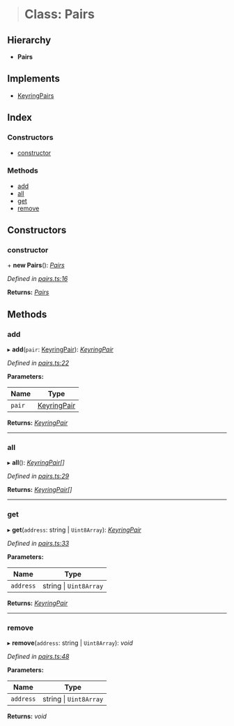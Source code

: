 > # Class: Pairs

## Hierarchy

* **Pairs**

## Implements

* [KeyringPairs](../interfaces/_types_.keyringpairs.md)

## Index

### Constructors

* [constructor](_pairs_.pairs.md#constructor)

### Methods

* [add](_pairs_.pairs.md#add)
* [all](_pairs_.pairs.md#all)
* [get](_pairs_.pairs.md#get)
* [remove](_pairs_.pairs.md#remove)

## Constructors

###  constructor

\+ **new Pairs**(): *[Pairs](_pairs_.pairs.md)*

*Defined in [pairs.ts:16](https://github.com/polkadot-js/common/blob/aab3ed5/packages/keyring/src/pairs.ts#L16)*

**Returns:** *[Pairs](_pairs_.pairs.md)*

## Methods

###  add

▸ **add**(`pair`: [KeyringPair](../interfaces/_types_.keyringpair.md)): *[KeyringPair](../interfaces/_types_.keyringpair.md)*

*Defined in [pairs.ts:22](https://github.com/polkadot-js/common/blob/aab3ed5/packages/keyring/src/pairs.ts#L22)*

**Parameters:**

Name | Type |
------ | ------ |
`pair` | [KeyringPair](../interfaces/_types_.keyringpair.md) |

**Returns:** *[KeyringPair](../interfaces/_types_.keyringpair.md)*

___

###  all

▸ **all**(): *[KeyringPair](../interfaces/_types_.keyringpair.md)[]*

*Defined in [pairs.ts:29](https://github.com/polkadot-js/common/blob/aab3ed5/packages/keyring/src/pairs.ts#L29)*

**Returns:** *[KeyringPair](../interfaces/_types_.keyringpair.md)[]*

___

###  get

▸ **get**(`address`: string | `Uint8Array`): *[KeyringPair](../interfaces/_types_.keyringpair.md)*

*Defined in [pairs.ts:33](https://github.com/polkadot-js/common/blob/aab3ed5/packages/keyring/src/pairs.ts#L33)*

**Parameters:**

Name | Type |
------ | ------ |
`address` | string \| `Uint8Array` |

**Returns:** *[KeyringPair](../interfaces/_types_.keyringpair.md)*

___

###  remove

▸ **remove**(`address`: string | `Uint8Array`): *void*

*Defined in [pairs.ts:48](https://github.com/polkadot-js/common/blob/aab3ed5/packages/keyring/src/pairs.ts#L48)*

**Parameters:**

Name | Type |
------ | ------ |
`address` | string \| `Uint8Array` |

**Returns:** *void*